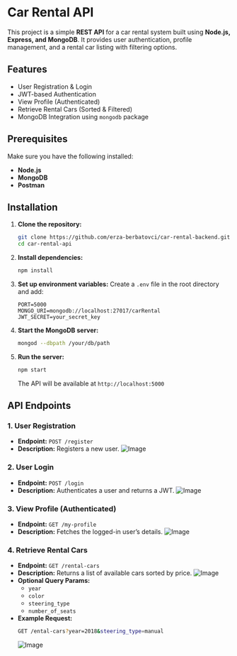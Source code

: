 # Car Rental API

This project is a simple **REST API** for a car rental system built using **Node.js, Express, and MongoDB**. It provides user authentication, profile management, and a rental car listing with filtering options.

## Features
- User Registration & Login
- JWT-based Authentication
- View Profile (Authenticated)
- Retrieve Rental Cars (Sorted & Filtered)
- MongoDB Integration using `mongodb` package

## Prerequisites
Make sure you have the following installed:
- **Node.js** 
- **MongoDB** 
- **Postman** 

## Installation

1. **Clone the repository:**
   ```sh
   git clone https://github.com/erza-berbatovci/car-rental-backend.git
   cd car-rental-api
   ```

2. **Install dependencies:**
   ```sh
   npm install
   ```

3. **Set up environment variables:**
   Create a `.env` file in the root directory and add:
   ```env
   PORT=5000
   MONGO_URI=mongodb://localhost:27017/carRental
   JWT_SECRET=your_secret_key
   ```

4. **Start the MongoDB server:**
   ```sh
   mongod --dbpath /your/db/path
   ```
   
5. **Run the server:**
   ```sh
   npm start
   ```
   The API will be available at `http://localhost:5000`

## API Endpoints

### **1. User Registration**
- **Endpoint:** `POST /register`
- **Description:** Registers a new user.
![Image](https://github.com/user-attachments/assets/43714405-bd40-4fc0-8173-be404b7ef25f)

### **2. User Login**
- **Endpoint:** `POST /login`
- **Description:** Authenticates a user and returns a JWT.
![Image](https://github.com/user-attachments/assets/d77eea0f-649e-4ff9-a8fa-fed4c721b258)


### **3. View Profile (Authenticated)**
- **Endpoint:** `GET /my-profile`
- **Description:** Fetches the logged-in user’s details.
![Image](https://github.com/user-attachments/assets/c63066ce-6509-43e4-9202-0d09fc653023)

### **4. Retrieve Rental Cars**
- **Endpoint:** `GET /rental-cars`
- **Description:** Returns a list of available cars sorted by price.
![Image](https://github.com/user-attachments/assets/716af6c6-222b-42de-89cd-9181eabfe7d1)
- **Optional Query Params:**
  - `year`
  - `color`
  - `steering_type`
  - `number_of_seats`
- **Example Request:**
  ```sh
  GET /ental-cars?year=2018&steering_type=manual
  ```
  ![Image](https://github.com/user-attachments/assets/997277ee-96a9-4d9d-ba07-42ac9b4f1f9c)

